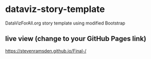 # dataviz-story-template
DataVizForAll.org story template using modified Bootstrap

## live view (change to your GitHub Pages link)
https://stevenramsden.github.io/Final-/
